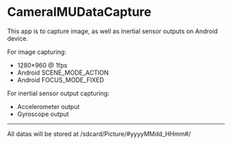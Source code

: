 CameraIMUDataCapture
====================

This app is to capture image, as well as inertial sensor outputs on Android device.

For image capturing:

+ 1280*960 @ 1fps
+ Android SCENE_MODE_ACTION
+ Android FOCUS_MODE_FIXED

For inertial sensor output capturing:

+ Accelerometer output 
+ Gyroscope output

-------------------------

All datas will be stored at /sdcard/Picture/#yyyyMMdd_HHmm#/
